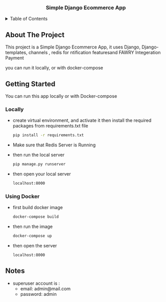 
  <h3 align="center">Simple Django Ecommerce App</h3>




<!-- TABLE OF CONTENTS -->
<details>
  <summary>Table of Contents</summary>
  <ol>
    <li>
      <a href="#about-the-project">About The Project</a>
    </li>
    <li>
      <a href="#getting-started">Getting Started</a>
    </li>
    <li>
      <a href="#Notes">Notes</a>
    </li>
  </ol>
</details>



<!-- ABOUT THE PROJECT -->
## About The Project



This project is a Simple Django Ecommerce App, it uses Django, Django-templates, channels , redis for ntification featuresand FAWRY Integeration Payment<br>

you can run it locally, or with docker-compose









<!-- GETTING STARTED -->
## Getting Started

You can run this app locally or with Docker-compose

### Locally


* create virtual environment, and activate it then install the required packages from requirements.txt file
  ```sh
  pip install -r requirements.txt
  ```
* Make sure that Redis Server is Running 

* then run the local server 
  ```sh
  pip manage.py runserver
  ```
 
* then open your local server
  ```sh
  localhost:8000
  ```



### Using Docker



* first build docker image
  ```sh
  docker-compose build
  ```

* then run the image
  ```sh
  docker-compose up
  ```
  
* then open the server
  ```sh
  localhost:8000
  ```

<!-- Notes -->
## Notes

<ul>
  <li>superuser account is :
    <ul>
      <li>email: admin@mail.com</li>
      <li>password: admin</li>
    </ul>
  </li>
</ul>
